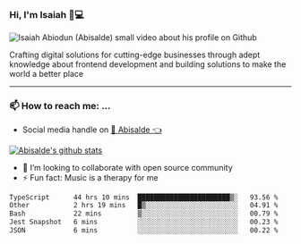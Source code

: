 ### Hi, I'm Isaiah 🌻💻

<img src="https://res.cloudinary.com/abisalde/image/upload/c_scale,h_311,w_816/v1616039512/Abisalde_github.gif" alt="Isaiah Abiodun (Abisalde) small video about his profile on Github">

Crafting digital solutions for cutting-edge businesses through adept knowledge about frontend development and building solutions to make the world a better place
<hr>

### 📫 How to reach me: ...
- Social media handle on <a href="https://twitter.com/abisalde">🔔  Abisalde   👈</a>


[![Abisalde's github stats](https://github-readme-stats.vercel.app/api?username=abisalde)](https://github.com/abisalde/github-readme-stats)

- 👯 I’m looking to collaborate with open source community
- ⚡ Fun fact: Music is a therapy for me


<!--
**abisalde/Abisalde** is a ✨ _special_ ✨ repository because its `README.md` (this file) appears on your GitHub profile.

Here are some ideas to get you started:


- 👯 I’m looking to collaborate with open source community
- 🤔 I’m looking for help with ...
- 💬 Ask me about ...
- 📫 How to reach me: ...
- 😄 Pronouns: ...
- ⚡ Fun fact: ...
-->

<!--START_SECTION:waka-->

```txt
TypeScript      44 hrs 10 mins  ███████████████████████▒░   93.56 %
Other           2 hrs 19 mins   █▒░░░░░░░░░░░░░░░░░░░░░░░   04.91 %
Bash            22 mins         ▒░░░░░░░░░░░░░░░░░░░░░░░░   00.79 %
Jest Snapshot   6 mins          ░░░░░░░░░░░░░░░░░░░░░░░░░   00.23 %
JSON            6 mins          ░░░░░░░░░░░░░░░░░░░░░░░░░   00.22 %
```

<!--END_SECTION:waka-->

